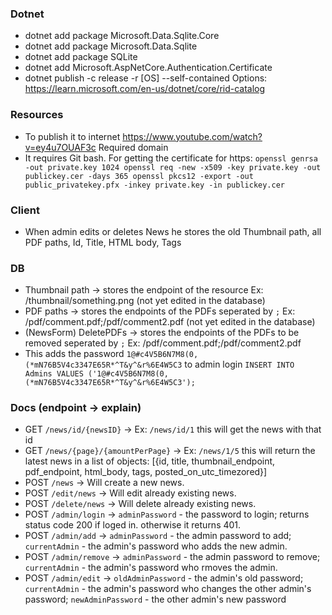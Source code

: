 ﻿### Dotnet
- dotnet add package Microsoft.Data.Sqlite.Core
- dotnet add package Microsoft.Data.Sqlite
- dotnet add package SQLite
- dotnet add Microsoft.AspNetCore.Authentication.Certificate
- dotnet publish -c release -r [OS] --self-contained
 Options: https://learn.microsoft.com/en-us/dotnet/core/rid-catalog

### Resources
- To publish it to internet https://www.youtube.com/watch?v=ey4u7OUAF3c  Required domain
- It requires Git bash. For getting the certificate for https: `openssl genrsa -out private.key 1024
openssl req -new -x509 -key private.key -out publickey.cer -days 365
openssl pkcs12 -export -out public_privatekey.pfx -inkey private.key -in publickey.cer`


### Client
- When admin edits or deletes News he stores the old Thumbnail path, all PDF paths, Id, Title, HTML body, Tags

### DB
- Thumbnail path -> stores the endpoint of the resource Ex: /thumbnail/something.png (not yet edited in the database)
- PDF paths -> stores the endpoints of the PDFs seperated by `;` Ex: /pdf/comment.pdf;/pdf/comment2.pdf (not yet edited in the database)
- (NewsForm) DeletePDFs -> stores the endpoints of the PDFs to be removed seperated by `;` Ex: /pdf/comment.pdf;/pdf/comment2.pdf
- This adds the password `1@#c4V5B6N7M8(0,(*mN76B5V4c3347E65R*^T&y^&r%6E4W5C3` to admin login `INSERT INTO Admins VALUES ('1@#c4V5B6N7M8(0,(*mN76B5V4c3347E65R*^T&y^&r%6E4W5C3');`

### Docs (endpoint -> explain)
- GET `/news/id/{newsID}` -> Ex: `/news/id/1` this will get the news with that id
- GET `/news/{page}/{amountPerPage}` -> Ex: `/news/1/5` this will return the latest news in a list of objects: [{id, title, thumbnail_endpoint, pdf_endpoint, html_body, tags, posted_on_utc_timezored}]
- POST `/news` -> Will create a new news.
- POST `/edit/news` -> Will edit already existing news.
- POST `/delete/news` -> Will delete already existing news.
- POST `/admin/login` -> `adminPassword` - the password to login; returns status code 200 if loged in. otherwise it returns 401.
- POST `/admin/add` -> `adminPassword` - the admin password to add; `currentAdmin` - the admin's password who adds the new admin.
- POST `/admin/remove` -> `adminPassword` - the admin password to remove; `currentAdmin` - the admin's password who rmoves the admin.
- POST `/admin/edit` -> `oldAdminPassword` - the admin's old password; `currentAdmin` - the admin's password who changes the other admin's password; `newAdminPassword` - the other admin's new password
